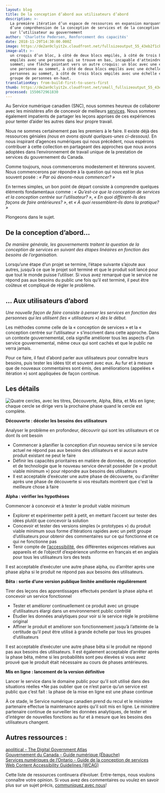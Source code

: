 ```yaml
---
layout: blog
title: De la conception d’abord aux utilisateurs d’abord
description: >-
  La première itération d’un espace de ressources en expansion marquant le début
  d’une compréhension de la conception de services et de la conception centrée
  sur l’utilisateur au gouvernement  
author: 'Charlotte Pedersen, Renforcement des capacités'
date: 2018-11-29T14:30:00.000Z
image: https://de2an9clyit2x.cloudfront.net/fullsizeoutput_55_43eb2f1cba.jpg
image-alt: >-
  un croquis d’un bloc, à côté de deux blocs empilés, à côté de trois blocs
  empilés avec une personne qui se trouve en bas, incapable d'atteindre le
  sommet; une flèche pointant vers un autre croquis: un bloc avec une échelle et
  une personne au sommet, à côté de deux blocs empilés avec une échelle et deux
  personnes au sommet, à côté de trois blocs empilés avec une échelle et un
  groupe de personnes en-haut.
translationKey: from-build-first-to-users-first
thumb: https://de2an9clyit2x.cloudfront.net/small_fullsizeoutput_55_43eb2f1cba.jpg
processed: 1550672961830
---
```

Au Service numérique canadien (SNC), nous sommes heureux de collaborer avec les ministères afin de concevoir de meilleurs [services](https://numerique.canada.ca/produits/). Nous sommes également impatients de partager les leçons apprises de ces expériences pour tenter d’aider les autres dans leur propre travail.

Nous ne sommes certainement pas les premiers à le faire. Il existe déjà des ressources géniales _(nous en avons ajouté quelques-unes ci-dessous)_. En nous inspirant d’agences numériques qui nous précèdent, nous espérons contribuer à cette collection en partageant des approches que nous avons adoptées dans l’environnement de travail unique de la prestation de services du gouvernement du Canada. 

Comme toujours, nous commencerons modestement et itérerons souvent. Nous commencerons par répondre à la question qui nous est le plus souvent posée : _« Par où devons-nous commencer? »_  

En termes simples, un bon point de départ consiste à comprendre quelques éléments fondamentaux comme : _« Qu’est-ce que la conception de services et la conception centrée sur l’utilisateur? »_, _« En quoi diffèrent-ils des façons de faire antérieures? »_, et _« À quoi ressemblent-ils dans la pratique? »_ 

Plongeons dans le sujet.

## De la conception d’abord…

_De manière générale, les gouvernements traitent la question de la conception de services en suivant des étapes linéaires en fonction des besoins de l’organisation._ 

Lorsqu’une étape d’un projet se termine, l’étape suivante s’ajoute aux autres, jusqu’à ce que le projet soit terminé et que le produit soit lancé pour que tout le monde puisse l’utiliser. Si vous avez remarqué que le service ne répond pas aux besoins du public une fois qu’il est terminé, il peut être coûteux et compliqué de régler le problème. 

## … Aux utilisateurs d’abord

_Une nouvelle façon de faire consiste à penser les services en fonction des personnes qui les utilisent (les « utilisateurs ») dès le début._  

Les méthodes comme celle de la « conception de services » et la « conception centrée sur l’utilisateur » s’inscrivent dans cette approche. Dans un contexte gouvernemental, cela signifie améliorer tous les aspects d’un service gouvernemental, même ceux qui sont cachés et que le public ne verra jamais. 

Pour ce faire, il faut d’abord parler aux utilisateurs pour connaître leurs besoins, puis tester les idées tôt et souvent avec eux. Au fur et à mesure que de nouveaux commentaires sont émis, des améliorations (appelées « itération ») sont appliquées de façon continue. 

## Les détails

![Quatre cercles, avec les titres, Découverte, Alpha, Bêta, et Mis en ligne; chaque cercle se dirige vers la prochaine phase quand le cercle est complète.](https://de2an9clyit2x.cloudfront.net/image_1_44757d2d20.png)

**Découverte : déceler les besoins des utilisateurs**

Analyser le problème en profondeur, découvrir qui sont les utilisateurs et ce dont ils ont besoin  

* Commencer à planifier la conception d’un nouveau service si le service actuel ne répond pas aux besoins des utilisateurs et si aucun autre produit existant ne peut le faire  
* Définir les capacités prioritaires en matière de données, de conception et de technologie que le nouveau service devrait posséder (le « produit viable minimum ») pour répondre aux besoins des utilisateurs
* Il est acceptable d’exécuter une autre phase de découverte, ou d’arrêter après une phase de découverte si vos résultats montrent que c'est la meilleure chose à faire

**Alpha : vérifier les hypothèses**

Commencer à concevoir et à tester le produit viable minimum  

* Explorer et expérimenter petit à petit, en mettant l’accent sur tester des idées plutôt que concevoir la solution 
* Concevoir et tester des versions simples (« prototypes ») du produit viable minimum sous forme d’itérations rapides avec un petit groupe d’utilisateurs pour obtenir des commentaires sur ce qui fonctionne et ce qui ne fonctionne pas
* Tenir compte de [l’accessibilité](https://www.w3.org/WAI/standards-guidelines/wcag/), des différentes exigences relatives aux appareils et de l’objectif d’expérience uniforme en français et en anglais pour tous les utilisateurs lors des tests

Il est acceptable d’exécuter une autre phase alpha, ou d’arrêter après une phase alpha si le produit ne répond pas aux besoins des utilisateurs. 

**Bêta : sortie d’une version publique limitée améliorée régulièrement**

Tirer des leçons des apprentissages effectués pendant la phase alpha et concevoir un service fonctionnel  

* Tester et améliorer continuellement ce produit avec un groupe d’utilisateurs élargi dans un environnement public contrôlé 
* Étudier les données analytiques pour voir si le service règle le problème original 
* Affiner le produit et améliorer son fonctionnement jusqu’à l’atteinte de la certitude qu’il peut être utilisé à grande échelle par tous les groupes d’utilisateurs

Il est acceptable d’exécuter une autre phase bêta si le produit ne répond pas aux besoins des utilisateurs. Il est également acceptable d’arrêter après la phase bêta, même si les probabilités sont peu élevées si vous avez prouvé que le produit était nécessaire au cours de phases antérieures.

**Mis en ligne : lancement de la version définitive**

Lancer le service dans le domaine public pour qu’il soit utilisé dans des situations réelles 
*Ne pas oublier que ce n’est parce qu’un service est public que c’est fait : la phase de la mise en ligne est une phase continue

À ce stade, le Service numérique canadien prend du recul et le ministère partenaire effectue la maintenance après qu’il soit mis en ligne. Le ministère partenaire continue de surveiller les données analytiques, de tester et d’intégrer de nouvelles fonctions au fur et à mesure que les besoins des utilisateurs changent.

## Autres ressources :

[apolitical - The Digital Government Atlas](https://apolitical.co/solution_article/the-digital-government-atlas-the-worlds-best-tools-and-resources/)\
[Gouvernement du Canada - Guide numérique (Ébauche)](https://github.com/canada-ca/digital-playbook-guide-numerique)\
[Services numériques de l’Ontario - Guide de la conception de services](https://www.ontario.ca/fr/page/guide-de-la-conception-de-services)\
[Web Content Accessibility Guidelines (WCAG)](https://www.w3.org/WAI/standards-guidelines/wcag/)  

Cette liste de ressources continuera d’évoluer. Entre-temps, nous voulons connaître votre opinion. Si vous avez des commentaires ou voulez en savoir plus sur un sujet précis, [communiquez avec nous](#contact-us-links)!

